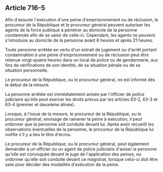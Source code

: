 Article 716-5
----
Afin d'assurer l'exécution d'une peine d'emprisonnement ou de réclusion, le
procureur de la République et le procureur général peuvent autoriser les agents
de la force publique à pénétrer au domicile de la personne condamnée afin de se
saisir de celle-ci. Cependant, les agents ne peuvent s'introduire au domicile de
la personne avant 6 heures et après 21 heures.

Toute personne arrêtée en vertu d'un extrait de jugement ou d'arrêt portant
condamnation à une peine d'emprisonnement ou de réclusion peut être retenue
vingt-quatre heures dans un local de police ou de gendarmerie, aux fins de
vérifications de son identité, de sa situation pénale ou de sa situation
personnelle.

Le procureur de la République, ou le procureur général, en est informé dès le
début de la mesure.

La personne arrêtée est immédiatement avisée par l'officier de police judiciaire
qu'elle peut exercer les droits prévus par les articles 63-2, 63-3 et 63-4
(premier et deuxième alinéa).

Lorsque, à l'issue de la mesure, le procureur de la République, ou le procureur
général, envisage de ramener la peine à exécution, il peut ordonner que la
personne soit conduite devant lui. Après avoir recueilli les observations
éventuelles de la personne, le procureur de la République lui notifie s'il y a
lieu le titre d'écrou.

Le procureur de la République, ou le procureur général, peut également demander
à un officier ou un agent de police judiciaire d'aviser la personne qu'elle est
convoquée devant le juge de l'application des peines, ou ordonner qu'elle soit
conduite devant ce magistrat, lorsque celui-ci doit être saisi pour décider des
modalités d'exécution de la peine.
